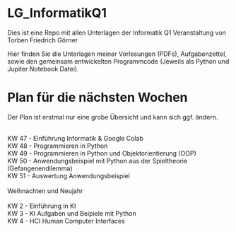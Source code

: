 # LG_InformatikQ1
Dies ist eine Repo mit allen Unterlagen der Informatik Q1 Veranstaltung von Torben Friedrich Görner

Hier finden Sie die Unterlagen meiner Vorlesungen (PDFs), Aufgabenzettel, sowie den gemeinsam entwickelten Programmcode (Jeweils als Python und Jupiter Notebook Datei).
# Plan für die nächsten Wochen

Der Plan ist erstmal nur eine grobe Übersicht und kann sich ggf. ändern.<br> <br>

KW 47 - Einführung Informatik & Google Colab <br>
KW 48 - Programmieren in Python <br>
KW 49 - Programmieren in Python und Objektorientierung (OOP) <br>
KW 50 - Anwendungsbeispiel mit Python aus der Spieltheorie (Gefangenendilemma) <br>
KW 51 - Auswertung Anwendungsbeispiel <br>
<br>
Weihnachten und Neujahr <br>
<br>
KW 2 - Einführung in KI <br>
KW 3 - KI Aufgaben und Beipiele mit Python <br>
KW 4 - HCI Human Computer Interfaces <br>

